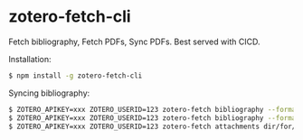 # zotero-fetch-cli

Fetch bibliography, Fetch PDFs, Sync PDFs. Best served with CICD.

Installation:

```bash
$ npm install -g zotero-fetch-cli
```

Syncing bibliography:

```bash
$ ZOTERO_APIKEY=xxx ZOTERO_USERID=123 zotero-fetch bibliography --format=json bibliography.json
$ ZOTERO_APIKEY=xxx ZOTERO_USERID=123 zotero-fetch bibliography --format=bibtex bibliography.bib
$ ZOTERO_APIKEY=xxx ZOTERO_USERID=123 zotero-fetch attachments dir/for/attachments

```
